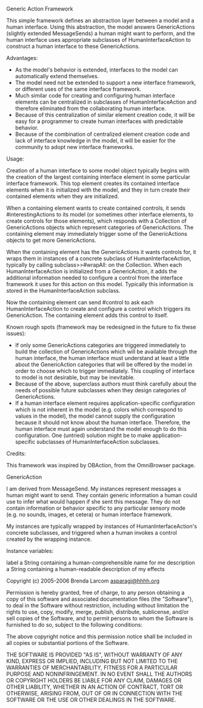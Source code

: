 Generic Action Framework

This simple framework defines an abstraction layer between a model and a human interface.   Using this abstraction, the model answers GenericActions (slightly extended MessageSends) a human might want to perform, and the human interface uses appropriate subclasses of HumanInterfaceAction to construct a human interface to these GenericActions.

Advantages:

- As the model's behavior is extended, interfaces to the model can automatically extend themselves. 
- The model need not be extended to support a new interface framework, or different uses of the same interface framework.
- Much similar code for creating and configuring human interface elements can be centralized in subclasses of HumanInterfaceAction and therefore eliminated from the collaborating human interface.  
- Because of this centralization of similar element creation code, it will be easy for a programmer to create human interfaces with predictable behavior.
- Because of the combination of centralized element creation code and lack of interface knowledge in the model, it will be easier for the community to adopt new interface frameworks.

Usage:

Creation of a human interface to some model object typically begins with the creation of the largest containing interface element in some particular interface framework.  This top element creates its contained interface elements when it is initialized with the model, and they in turn create their contained elements when they are initialized. 

When a containing element wants to create contained controls, it sends #interestingActions to its model (or sometimes other interface elements, to create controls for those elements), which responds with a Collection of GenericActions objects which represent categories of GenericActions.  The containing element may immediately trigger some of the GenericActions objects to get more GenericActions. 

When the containing element has the GenericActions it wants controls for, it wraps them in instances of a concrete subclass of HumanInterfaceAction, typically by calling subclass>>#wrapAll: on the Collection.  When each HumanInterfaceAction is initialized from a GenericAction, it adds the additional information needed to configure a control from the interface framework it uses for this action on this model.  Typically this information is stored in the HumanInterfaceAction subclass.

Now the containing element can send #control to ask each HumanInterfaceAction to create and configure a control which triggers its GenericAction.  The containing element adds this control to itself.

Known rough spots (framework may be redesigned in the future to fix these issues):

- If only some GenericActions categories are triggered immediately to build the collection of GenericActions which will be available through the human interface, the human interface must understand at least a little about the GenericAction categories that will be offered by the model in order to choose which to trigger immediately.  This coupling of interface to model is not desirable, but may be inevitable.
- Because of the above, superclass authors must think carefully about the needs of possible future subclasses when they design categories of GenericActions. 
- If a human interface element requires application-specific configuration which is not inherent in the model (e.g. colors which correspond to values in the model), the model cannot supply the configuration because it should not know about the human interface.  Therefore, the human interface must again understand the model enough to do this configuration.   One (untried) solution might be to make application-specific subclasses of HumanInterfaceAction subclasses.

Credits:

This framework was inspired by OBAction, from the OmniBrowser package.


GenericAction

I am derived from MessageSend.  My instances represent messages a human might want to send.   They contain generic information a human could use to infer what would happen if she sent this message.  They do not contain information or behavior specific to any particular sensory mode (e.g. no sounds, images, et cetera) or human interface framework.

My instances are typically wrapped by instances of HumanInterfaceAction's concrete subclasses, and triggered when a human invokes a control created by the wrapping instance.

Instance variables:

label			a String containing a human-comprehensible name for me
description	a String containing a human-readable description of my effects


Copyright (c) 2005-2006 Brenda Larcom <asparagi@hhhh.org>

Permission is hereby granted, free of charge, to any person obtaining a copy of this software and associated documentation files (the "Software"), to deal in the Software without restriction, including without limitation the rights to use, copy, modify, merge, publish, distribute, sublicense, and/or sell copies of the Software, and to permit persons to whom the Software is furnished to do so, subject to the following conditions:

The above copyright notice and this permission notice shall be included in all copies or substantial portions of the Software.

THE SOFTWARE IS PROVIDED "AS IS", WITHOUT WARRANTY OF ANY KIND, EXPRESS OR IMPLIED, INCLUDING BUT NOT LIMITED TO THE WARRANTIES OF MERCHANTABILITY, FITNESS FOR A PARTICULAR PURPOSE AND NONINFRINGEMENT. IN NO EVENT SHALL THE AUTHORS OR COPYRIGHT HOLDERS BE LIABLE FOR ANY CLAIM, DAMAGES OR OTHER LIABILITY, WHETHER IN AN ACTION OF CONTRACT, TORT OR OTHERWISE, ARISING FROM, OUT OF OR IN CONNECTION WITH THE SOFTWARE OR THE USE OR OTHER DEALINGS IN THE SOFTWARE.